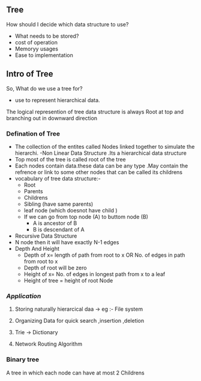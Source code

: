 ## Tree

How should I decide which data structure to use?

- What needs to be stored?
- cost of operation
- Memoryy usages
- Ease to implementation

## Intro of Tree

So, What do we use a tree for?

- use to represent hierarchical data.

The logical represention of tree data structure is always Root at top and branching out in downward direction

### Defination of Tree

- The collection of the entites called Nodes linked together to simulate the hierarchi.
  -Non Linear Data Structure .Its a hierarchical data structure
- Top most of the tree is called root of the tree
- Each nodes contain data.these data can be any type .May contain the refrence or link to some other nodes that can be called its childrens
- vocabulary of tree data structure:-
  - Root
  - Parents
  - Childrens
  - Sibling (have same parents)
  - leaf node (which doesnot have child )
  - If we can go from top node (A) to buttom node (B)
    - A is ancestor of B
    - B is descendant of A
- Recursive Data Structure
- N node then it will have exactly N-1 edges
- Depth And Height
  - Depth of x= length of path from root to x OR No. of edges in path from root to x
  - Depth of root will be zero
  - Height of x= No. of edges in longest path from x to a leaf
  - Height of tree = height of root Node

### **_Application_**

1. Storing naturally hierarcical daa -> eg :- File system

2. Organizing Data for quick search ,insertion ,deletion
3. Trie -> Dictionary

4. Network Routing Algorithm

### **Binary tree**

A tree in which each node can have at most 2 Childrens
